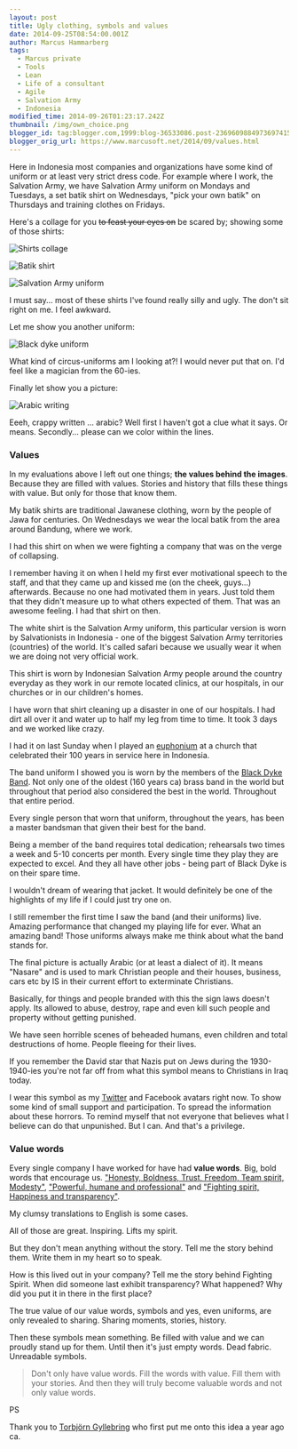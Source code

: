 ```yaml
---
layout: post
title: Ugly clothing, symbols and values
date: 2014-09-25T08:54:00.001Z
author: Marcus Hammarberg
tags:
  - Marcus private
  - Tools
  - Lean
  - Life of a consultant
  - Agile
  - Salvation Army
  - Indonesia
modified_time: 2014-09-26T01:23:17.242Z
thumbnail: /img/own_choice.png
blogger_id: tag:blogger.com,1999:blog-36533086.post-2369609884973697415
blogger_orig_url: https://www.marcusoft.net/2014/09/values.html
---
```


Here in Indonesia most companies and organizations have some kind of uniform or at least very strict dress code. For example where I work, the Salvation Army, we have Salvation Army uniform on Mondays and Tuesdays, a set batik shirt on Wednesdays, "pick your own batik" on Thursdays and training clothes on Fridays.

Here's a collage for you ~~to feast your eyes on~~ be scared by; showing some of those shirts:

![Shirts collage](/img/own_choice.png)

![Batik shirt](/img/set_batik_and_beard.jpg)

![Salvation Army uniform](/img/uniform.jpg)

I must say... most of these shirts I've found really silly and ugly. The don't sit right on me. I feel awkward.

Let me show you another uniform:

![Black dyke uniform](/img/black_dyke.JPG)

What kind of circus-uniforms am I looking at?! I would never put that on. I'd feel like a magician from the 60-ies.

Finally let show you a picture:

![Arabic writing](/img/christiansInIraq.jpeg)

Eeeh, crappy written ... arabic? Well first I haven't got a clue what it says. Or means. Secondly... please can we color within the lines.

### Values

In my evaluations above I left out one things; **the values behind the images**. Because they are filled with values. Stories and history that fills these things with value. But only for those that know them.

My batik shirts are traditional Jawanese clothing, worn by the people of Jawa for centuries. On Wednesdays we wear the local batik from the area around Bandung, where we work.

I had this shirt on when we were fighting a company that was on the verge of collapsing.

I remember having it on when I held my first ever motivational speech to the staff, and that they came up and kissed me (on the cheek, guys...) afterwards. Because no one had motivated them in years. Just told them that they didn't measure up to what others expected of them. That was an awesome feeling. I had that shirt on then.

The white shirt is the Salvation Army uniform, this particular version is worn by Salvationists in Indonesia - one of the biggest Salvation Army territories (countries) of the world. It's called safari because we usually wear it when we are doing not very official work.

This shirt is worn by Indonesian Salvation Army people around the country everyday as they work in our remote located clinics, at our hospitals, in our churches or in our children's homes.

I have worn that shirt cleaning up a disaster in one of our hospitals. I had dirt all over it and water up to half my leg from time to time. It took 3 days and we worked like crazy.

I had it on last Sunday when I played an [euphonium](http://en.wikipedia.org/wiki/Euphonium) at a church that celebrated their 100 years in service here in Indonesia.

The band uniform I showed you is worn by the members of the [Black Dyke Band](http://blackdykeband.co.uk/). Not only one of the oldest (160 years ca) brass band in the world but throughout that period also considered the best in the world. Throughout that entire period.

Every single person that worn that uniform, throughout the years, has been a master bandsman that given their best for the band.

Being a member of the band requires total dedication; rehearsals two times a week and 5-10 concerts per month. Every single time they play they are expected to excel. And they all have other jobs - being part of Black Dyke is on their spare time.

I wouldn't dream of wearing that jacket. It would definitely be one of the highlights of my life if I could just try one on.

I still remember the first time I saw the band (and their uniforms) live. Amazing performance that changed my playing life for ever. What an amazing band! Those uniforms always make me think about what the band stands for.

The final picture is actually Arabic (or at least a dialect of it). It means "Nasare" and is used to mark Christian people and their houses, business, cars etc by IS in their current effort to exterminate Christians.

Basically, for things and people branded with this the sign laws doesn't apply. Its allowed to abuse, destroy, rape and even kill such people and property without getting punished.

We have seen horrible scenes of beheaded humans, even children and total destructions of home. People fleeing for their lives.

If you remember the David star that Nazis put on Jews during the 1930-1940-ies you're not far off from what this symbol means to Christians in Iraq today.

I wear this symbol as my [Twitter](http://twitter.com/marcusoftnet) and Facebook avatars right now. To show some kind of small support and participation. To spread the information about these horrors. To remind myself that not everyone that believes what I believe can do that unpunished. But I can. And that's a privilege.

### Value words

Every single company I have worked for have had **value words**. Big, bold words that encourage us. ["Honesty, Boldness, Trust, Freedom, Team spirit, Modesty"](http://www.in.capgemini.com/about/group/values-ethics), ["Powerful, humane and professional"](http://avegagroup.se/sv/Om-Avega-Group/Vara-varderingar/) and ["Fighting spirit, Happiness and transparency"](http://aptitud.se/).

My clumsy translations to English is some cases.

All of those are great. Inspiring. Lifts my spirit.

But they don't mean anything without the story. Tell me the story behind them. Write them in my heart so to speak.

How is this lived out in your company? Tell me the story behind Fighting Spirit. When did someone last exhibit transparency? What happened? Why did you put it in there in the first place?

The true value of our value words, symbols and yes, even uniforms, are only revealed to sharing. Sharing moments, stories, history.

Then these symbols mean something. Be filled with value and we can proudly stand up for them. Until then it's just empty words. Dead fabric. Unreadable symbols.

> Don't only have value words. Fill the words with value. Fill them with your stories. And then they will truly become valuable words and not only value words.

PS

Thank you to [Torbjörn Gyllebring](http://twitter.com/drunkcod) who first put me onto this idea a year ago ca.
